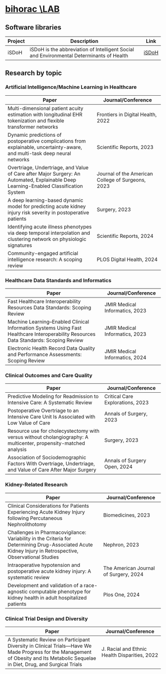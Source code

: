 # [bihorac \LAB](https://prismap.medicine.ufl.edu/)



## Software libraries

Project | Description | Link
------- | ----------- | ---- 
iSDoH | iSDoH is the abbreviation of Intelligent Social and Environmental Determinants of Health | [iSDoH](https://github.com/Prisma-pResearch/iSDoH) 



## Research by topic


### Artificial Intelligence/Machine Learning in Healthcare
Paper | Journal/Conference
--- | --- 
Multi-dimensional patient acuity estimation with longitudinal EHR tokenization and flexible transformer networks | Frontiers in Digital Health, 2022
Dynamic predictions of postoperative complications from explainable, uncertainty-aware, and multi-task deep neural networks | Scientific Reports, 2023
Overtriage, Undertriage, and Value of Care after Major Surgery: An Automated, Explainable Deep Learning-Enabled Classification System | Journal of the American College of Surgeons, 2023
A deep learning-based dynamic model for predicting acute kidney injury risk severity in postoperative patients | Surgery, 2023
Identifying acute illness phenotypes via deep temporal interpolation and clustering network on physiologic signatures | Scientific Reports, 2024
Community-engaged artificial intelligence research: A scoping review | PLOS Digital Health, 2024


### Healthcare Data Standards and Informatics
Paper | Journal/Conference
--- | --- 
Fast Healthcare Interoperability Resources Data Standards: Scoping Review | JMIR Medical Informatics, 2023
Machine Learning–Enabled Clinical Information Systems Using Fast Healthcare Interoperability Resources Data Standards: Scoping Review | JMIR Medical Informatics, 2023
Electronic Health Record Data Quality and Performance Assessments: Scoping Review | JMIR Medical Informatics, 2024


### Clinical Outcomes and Care Quality
Paper | Journal/Conference
--- | --- 
Predictive Modeling for Readmission to Intensive Care: A Systematic Review | Critical Care Explorations, 2023
Postoperative Overtriage to an Intensive Care Unit Is Associated with Low Value of Care | Annals of Surgery, 2023
Resource use for cholecystectomy with versus without cholangiography: A multicenter, propensity-matched analysis | Surgery, 2023
Association of Sociodemographic Factors With Overtriage, Undertriage, and Value of Care After Major Surgery | Annals of Surgery Open, 2024


### Kidney-Related Research
Paper | Journal/Conference
--- | --- 
Clinical Considerations for Patients Experiencing Acute Kidney Injury following Percutaneous Nephrolithotomy | Biomedicines, 2023
Challenges in Pharmacovigilance: Variability in the Criteria for Determining Drug-Associated Acute Kidney Injury in Retrospective, Observational Studies | Nephron, 2023
Intraoperative hypotension and postoperative acute kidney injury: A systematic review | The American Journal of Surgery, 2024
Development and validation of a race-agnostic computable phenotype for kidney health in adult hospitalized patients | Plos One, 2024


### Clinical Trial Design and Diversity
Paper | Journal/Conference
--- | --- 
A Systematic Review on Participant Diversity in Clinical Trials—Have We Made Progress for the Management of Obesity and Its Metabolic Sequelae in Diet, Drug, and Surgical Trials | J. Racial and Ethnic Health Disparities, 2022
